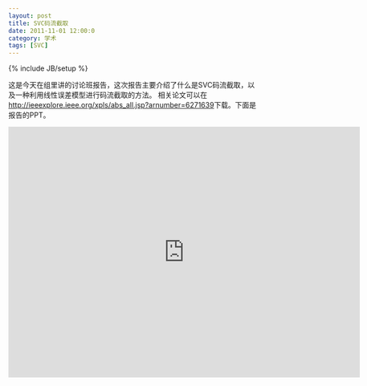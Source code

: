 ```yaml
---
layout: post
title: SVC码流截取
date: 2011-11-01 12:00:0
category: 学术
tags: [SVC]
---
```

{% include JB/setup %}

这是今天在组里讲的讨论班报告，这次报告主要介绍了什么是SVC码流截取，以及一种利用线性误差模型进行码流截取的方法。
相关论文可以在<http://ieeexplore.ieee.org/xpls/abs_all.jsp?arnumber=6271639>下载。下面是报告的PPT。

<!--more-->
<iframe src="https://skydrive.live.com/embed?cid=8B504C1595CD3973&amp;resid=8B504C1595CD3973%2126392&amp;authkey=ABf-UGPzScSCvfY&amp;em=2" width="700" height="500" frameborder="0" scrolling="no"> </iframe>
